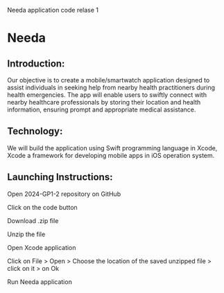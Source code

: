 Needa application code relase 1 
# Needa

## Introduction:
Our objective is to create a mobile/smartwatch application designed to assist individuals in seeking help from nearby health practitioners during health emergencies. The app will enable users to swiftly connect with nearby healthcare professionals by storing their location and health information, ensuring prompt and appropriate medical assistance.

## Technology:
We will build the application using Swift programming language in Xcode, Xcode a framework for developing mobile apps in iOS operation system.

## Launching Instructions:
Open 2024-GP1-2 repository on GitHub

Click on the code button

Download .zip file

Unzip the file

Open Xcode application

Click on File > Open > Choose the location of the saved unzipped file > click on it > on Ok

Run Needa application
